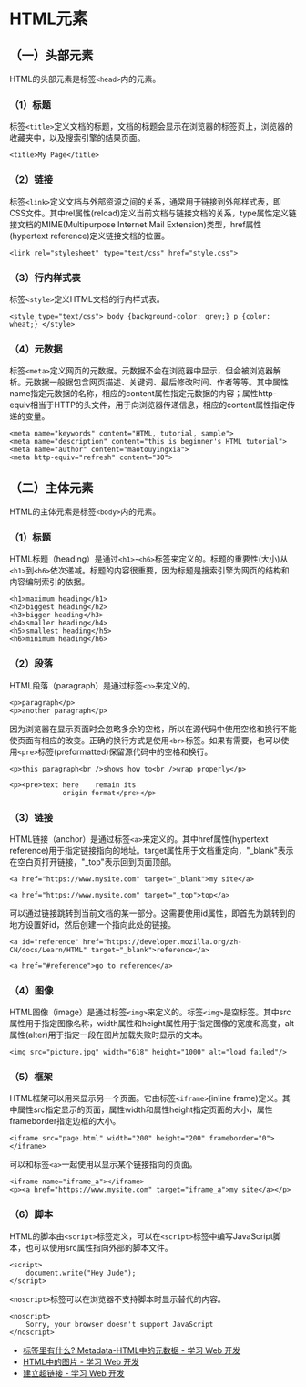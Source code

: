 # HTML元素

## （一）头部元素

HTML的头部元素是标签`<head>`内的元素。

### （1）标题

标签`<title>`定义文档的标题，文档的标题会显示在浏览器的标签页上，浏览器的收藏夹中，以及搜索引擎的结果页面。

`<title>My Page</title>`

### （2）链接

标签`<link>`定义文档与外部资源之间的关系，通常用于链接到外部样式表，即CSS文件。其中rel属性(reload)定义当前文档与链接文档的关系，type属性定义链接文档的MIME(Multipurpose Internet Mail Extension)类型，href属性(hypertext reference)定义链接文档的位置。

`<link rel="stylesheet" type="text/css" href="style.css">`

### （3）行内样式表

标签`<style>`定义HTML文档的行内样式表。

`<style type="text/css"> body {background-color: grey;} p {color: wheat;} </style>`

### （4）元数据

标签`<meta>`定义网页的元数据。元数据不会在浏览器中显示，但会被浏览器解析。元数据一般据包含网页描述、关键词、最后修改时间、作者等等。其中属性name指定元数据的名称，相应的content属性指定元数据的内容；属性http-equiv相当于HTTP的头文件，用于向浏览器传递信息，相应的content属性指定传递的变量。

```
<meta name="keywords" content="HTML, tutorial, sample">
<meta name="description" content="this is beginner's HTML tutorial">
<meta name="author" content="maotouyingxia">
<meta http-equiv="refresh" content="30">
```

## （二）主体元素

HTML的主体元素是标签`<body>`内的元素。

### （1）标题

HTML标题（heading）是通过`<h1>`-`<h6>`标签来定义的。标题的重要性(大小)从`<h1>`到`<h6>`依次递减。标题的内容很重要，因为标题是搜索引擎为网页的结构和内容编制索引的依据。

```
<h1>maximum heading</h1>
<h2>biggest heading</h2>
<h3>bigger heading</h3>
<h4>smaller heading</h4>
<h5>smallest heading</h5>
<h6>minimum heading</h6>
```

### （2）段落

HTML段落（paragraph）是通过标签`<p>`来定义的。

```
<p>paragraph</p>
<p>another paragraph</p>
```

因为浏览器在显示页面时会忽略多余的空格，所以在源代码中使用空格和换行不能使页面有相应的改变。正确的换行方式是使用`<br>`标签。如果有需要，也可以使用`<pre>`标签(preformatted)保留源代码中的空格和换行。

```
<p>this paragraph<br />shows how to<br />wrap properly</p>

<p><pre>text here    remain its
             origin format</pre></p>
```

### （3）链接

HTML链接（anchor）是通过标签`<a>`来定义的。其中href属性(hypertext reference)用于指定链接指向的地址。target属性用于文档重定向，"_blank"表示在空白页打开链接，"_top"表示回到页面顶部。

```
<a href="https://www.mysite.com" target="_blank">my site</a>

<a href="https://www.mysite.com" target="_top">top</a>
```

可以通过链接跳转到当前文档的某一部分。这需要使用id属性，即首先为跳转到的地方设置好id，然后创建一个指向此处的链接。

```
<a id="reference" href="https://developer.mozilla.org/zh-CN/docs/Learn/HTML" target="_blank">reference</a>

<a href="#reference">go to reference</a>
```

### （4）图像

HTML图像（image）是通过标签`<img>`来定义的。标签`<img>`是空标签。其中src属性用于指定图像名称，width属性和height属性用于指定图像的宽度和高度，alt属性(alter)用于指定一段在图片加载失败时显示的文本。

```
<img src="picture.jpg" width="618" height="1000" alt="load failed"/>
```

### （5）框架

HTML框架可以用来显示另一个页面。它由标签`<iframe>`(inline frame)定义。其中属性src指定显示的页面，属性width和属性height指定页面的大小，属性frameborder指定边框的大小。        

```
<iframe src="page.html" width="200" height="200" frameborder="0"></iframe>
```

可以和标签`<a>`一起使用以显示某个链接指向的页面。

```
<iframe name="iframe_a"></iframe>
<p><a href="https://www.mysite.com" target="iframe_a">my site</a></p>
```

### （6）脚本

HTML的脚本由`<script>`标签定义，可以在`<script>`标签中编写JavaScript脚本，也可以使用src属性指向外部的脚本文件。

```
<script>
	document.write("Hey Jude");
</script>
```

`<noscript>`标签可以在浏览器不支持脚本时显示替代的内容。

```
<noscript>
	Sorry, your browser doesn't support JavaScript
</noscript>
```

- [<head>标签里有什么? Metadata-HTML中的元数据 - 学习 Web 开发](https://developer.mozilla.org/zh-CN/docs/Learn/HTML/Introduction_to_HTML/The_head_metadata_in_HTML)
- [HTML中的图片 - 学习 Web 开发](https://developer.mozilla.org/zh-CN/docs/Learn/HTML/Multimedia_and_embedding/Images_in_HTML)
- [建立超链接 - 学习 Web 开发](https://developer.mozilla.org/zh-CN/docs/Learn/HTML/Introduction_to_HTML/Creating_hyperlinks)